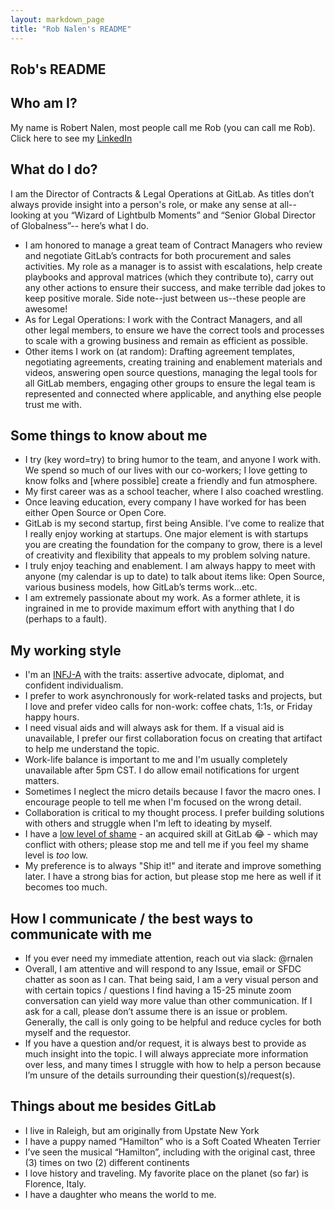 ```yaml
---
layout: markdown_page
title: "Rob Nalen's README"
---
```


## Rob's README

## Who am I?

My name is Robert Nalen, most people call me Rob (you can call me Rob). Click here to see my [LinkedIn](https://www.linkedin.com/in/rob-nalen-6383a917/)

## What do I do?

I am the Director of Contracts & Legal Operations at GitLab. As titles don’t always provide insight into a person's role, or make any sense at all--looking at you “Wizard of Lightbulb Moments” and “Senior Global Director of Globalness”-- here’s what I do. 
- I am honored to manage a great team of Contract Managers who review and negotiate GitLab’s contracts for both procurement and sales activities. My role as a manager is to assist with escalations, help create playbooks and approval matrices (which they contribute to), carry out any other actions to ensure their success, and make terrible dad jokes to keep positive morale. Side note--just between us--these people are awesome!
- As for Legal Operations: I work with the Contract Managers, and all other legal members, to ensure we have the correct tools and processes to scale with a growing business and remain as efficient as possible. 
- Other items I work on (at random): Drafting agreement templates, negotiating agreements, creating training and enablement materials and videos, answering open source questions, managing the legal tools for all GitLab members, engaging other groups to ensure the legal team is represented and connected where applicable, and anything else people trust me with. 

## Some things to know about me

- I try (key word=try) to bring humor to the team, and anyone I work with. We spend so much of our lives with our co-workers; I love getting to know folks and [where possible] create a friendly and fun atmosphere. 
- My first career was as a school teacher, where I also coached wrestling. 
- Once leaving education, every company I have worked for has been either Open Source or Open Core. 
- GitLab is my second startup, first being Ansible. I’ve come to realize that I really enjoy working at startups. One major element is with startups you are creating the foundation for the company to grow, there is a level of creativity and flexibility that appeals to my problem solving nature. 
- I truly enjoy teaching and enablement. I am always happy to meet with anyone (my calendar is up to date) to talk about items like: Open Source, various business models, how GitLab’s terms work...etc. 
- I am extremely passionate about my work. As a former athlete, it is ingrained in me to provide maximum effort with anything that I do (perhaps to a fault).  


## My working style

- I'm an [INFJ-A](https://www.16personalities.com/profiles/5d75bb9df7f75) with the traits: assertive advocate, diplomat, and confident individualism. 
- I prefer to work asynchronously for work-related tasks and projects, but I love and prefer video calls for non-work: coffee chats, 1:1s, or Friday happy hours.
- I need visual aids and will always ask for them. If a visual aid is unavailable, I prefer our first collaboration focus on creating that artifact to help me understand the topic.
- Work-life balance is important to me and I'm usually completely unavailable after 5pm CST. I do allow email notifications for urgent matters.
- Sometimes I neglect the micro details because I favor the macro ones. I encourage people to tell me when I'm focused on the wrong detail.
- Collaboration is critical to my thought process. I prefer building solutions with others and struggle when I'm left to ideating by myself.
- I have a [low level of shame](https://about.gitlab.com/handbook/values/#low-level-of-shame) - an acquired skill at GitLab :joy: - which may conflict with others; please stop me and tell me if you feel my shame level is _too_ low.
- My preference is to always "Ship it!" and iterate and improve something later. I have a strong bias for action, but please stop me here as well if it becomes too much.

## How I communicate / the best ways to communicate with me

- If you ever need my immediate attention, reach out via slack: @rnalen 
- Overall, I am attentive and will respond to any Issue, email or SFDC chatter as soon as I can. That being said, I am a very visual person and with certain topics / questions I find having a 15-25 minute zoom conversation can yield way more value than other communication. If I ask for a call, please don’t assume there is an issue or problem. Generally, the call is only going to be helpful and reduce cycles for both myself and the requestor. 
- If you have a question and/or request, it is always best to provide as much insight into the topic. I will always appreciate more information over less, and many times I struggle with how to help a person because I’m unsure of the details surrounding their question(s)/request(s).


## Things about me besides GitLab

- I live in Raleigh, but am originally from Upstate New York
- I have a puppy named “Hamilton” who is a Soft Coated Wheaten Terrier
- I’ve seen the musical “Hamilton”, including with the original cast, three (3) times on two (2) different continents
- I love history and traveling. My favorite place on the planet (so far) is Florence, Italy. 
- I have a daughter who means the world to me. 


